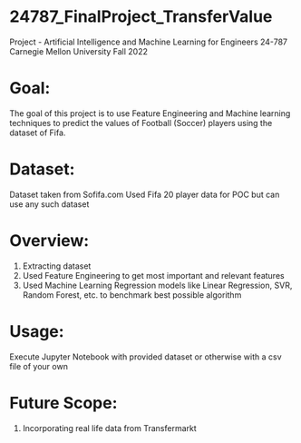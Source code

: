 # 24787_FinalProject_TransferValue
Project - Artificial Intelligence and Machine Learning for Engineers 24-787 Carnegie Mellon University Fall 2022

# Goal:
The goal of this project is to use Feature Engineering and Machine learning techniques to predict the values of 
Football (Soccer) players using the dataset of Fifa.

# Dataset:
Dataset taken from Sofifa.com
Used Fifa 20 player data for POC but can use any such dataset

# Overview:
1. Extracting dataset
2. Used Feature Engineering to get most important and relevant features
3. Used Machine Learning Regression models like Linear Regression, SVR, Random Forest, etc. to benchmark 
best possible algorithm

# Usage:
Execute Jupyter Notebook with provided dataset or otherwise with a csv file of your own

# Future Scope:
1. Incorporating real life data from Transfermarkt

